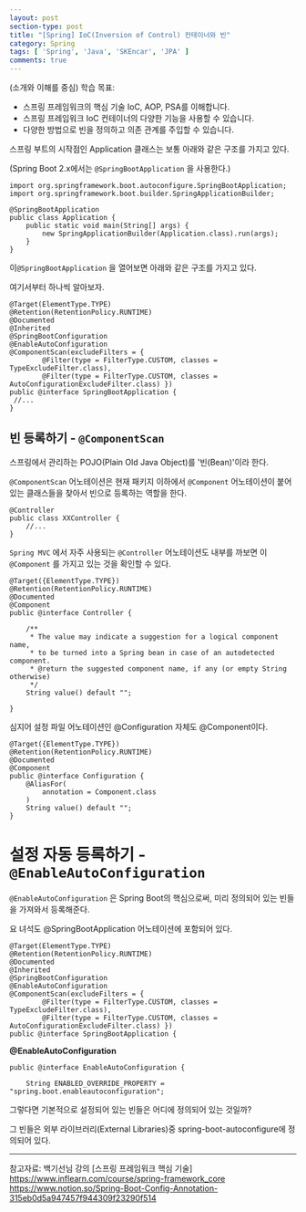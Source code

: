 ```yaml
---
layout: post
section-type: post
title: "[Spring] IoC(Inversion of Control) 컨테이너와 빈"
category: Spring
tags: [ 'Spring', 'Java', 'SKEncar', 'JPA' ]
comments: true
---
```

(소개와 이해를 중심)
학습 목표:
- 스프링 프레임워크의 핵심 기술 IoC, AOP, PSA를 이해합니다.
- 스프링 프레임워크 IoC 컨테이너의 다양한 기능을 사용할 수 있습니다.
- 다양한 방법으로 빈을 정의하고 의존 관계를 주입할 수 있습니다.




스프링 부트의 시작점인 Application 클래스는 보통 아래와 같은 구조를 가지고 있다.

(Spring Boot 2.x에서는 `@SpringBootApplication` 을 사용한다.)

    import org.springframework.boot.autoconfigure.SpringBootApplication;
    import org.springframework.boot.builder.SpringApplicationBuilder;

    @SpringBootApplication
    public class Application {
    	public static void main(String[] args) {
    		new SpringApplicationBuilder(Application.class).run(args);
    	}
    }

이`@SpringBootApplication` 을 열어보면 아래와 같은 구조를 가지고 있다.

여기서부터 하나씩 알아보자.

    @Target(ElementType.TYPE)
    @Retention(RetentionPolicy.RUNTIME)
    @Documented
    @Inherited
    @SpringBootConfiguration
    @EnableAutoConfiguration
    @ComponentScan(excludeFilters = {
    		@Filter(type = FilterType.CUSTOM, classes = TypeExcludeFilter.class),
    		@Filter(type = FilterType.CUSTOM, classes = AutoConfigurationExcludeFilter.class) })
    public @interface SpringBootApplication {
     //...
    }

## 빈 등록하기 - `@ComponentScan`

스프링에서 관리하는 POJO(Plain Old Java Object)를 '빈(Bean)'이라 한다.

`@ComponentScan` 어노테이션은 현재 패키지 이하에서 `@Component` 어노테이션이 붙어 있는 클래스들을 찾아서 빈으로 등록하는 역할을 한다.

    @Controller
    public class XXController {
    	//...
    }

`Spring MVC` 에서 자주 사용되는 `@Controller` 어노테이션도 내부를 까보면 이 `@Component` 를 가지고 있는 것을 확인할 수 있다.

    @Target({ElementType.TYPE})
    @Retention(RetentionPolicy.RUNTIME)
    @Documented
    @Component
    public @interface Controller {

    	/**
    	 * The value may indicate a suggestion for a logical component name,
    	 * to be turned into a Spring bean in case of an autodetected component.
    	 * @return the suggested component name, if any (or empty String otherwise)
    	 */
    	String value() default "";

    }

심지어 설정 파일 어노테이션인 @Configuration 자체도 @Component이다.

    @Target({ElementType.TYPE})
    @Retention(RetentionPolicy.RUNTIME)
    @Documented
    @Component
    public @interface Configuration {
        @AliasFor(
            annotation = Component.class
        )
        String value() default "";
    }

# 설정 자동 등록하기 - `@EnableAutoConfiguration`

`@EnableAutoConfiguration` 은 Spring Boot의 핵심으로써, 미리 정의되어 있는 빈들을 가져와서 등록해준다.

요 녀석도 @SpringBootApplication 어노테이션에 포함되어 있다.

    @Target(ElementType.TYPE)
    @Retention(RetentionPolicy.RUNTIME)
    @Documented
    @Inherited
    @SpringBootConfiguration
    @EnableAutoConfiguration
    @ComponentScan(excludeFilters = {
    		@Filter(type = FilterType.CUSTOM, classes = TypeExcludeFilter.class),
    		@Filter(type = FilterType.CUSTOM, classes = AutoConfigurationExcludeFilter.class) })
    public @interface SpringBootApplication {

**@EnableAutoConfiguration**

    public @interface EnableAutoConfiguration {

    	String ENABLED_OVERRIDE_PROPERTY = "spring.boot.enableautoconfiguration";

그렇다면 기본적으로 설정되어 있는 빈들은 어디에 정의되어 있는 것일까?

그 빈들은 외부 라이브러리(External Libraries)중 spring-boot-autoconfigure에 정의되어 있다.


---
참고자료:
백기선님 강의 [스프링 프레임워크 핵심 기술]  https://www.inflearn.com/course/spring-framework_core  
https://www.notion.so/Spring-Boot-Config-Annotation-315eb0d5a947457f944309f23290f514  
